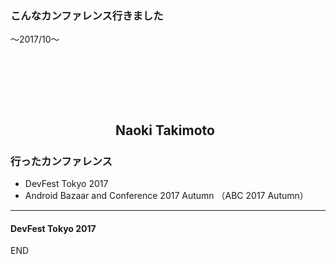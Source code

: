 ### こんなカンファレンス行きました
〜2017/10〜
　  

　  
　  
　  
　　　　　　　　Naoki Takimoto
---
### 行ったカンファレンス

* DevFest Tokyo 2017
* Android Bazaar and Conference 2017 Autumn  （ABC 2017 Autumn）

---
#### DevFest Tokyo 2017



END